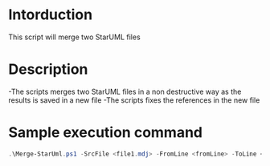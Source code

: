 # Intorduction
This script will merge two StarUML files

# Description
-The scripts merges two StarUML files in a non destructive way as the results is saved in a new file
-The scripts fixes the references in the new file

# Sample execution command
```powershell
.\Merge-StarUml.ps1 -SrcFile <file1.mdj> -FromLine <fromLine> -ToLine <toLine> -DstFile <file2.mdj> -AfterLine <afterLine> -OutFile <file3.mdj>
```
  
